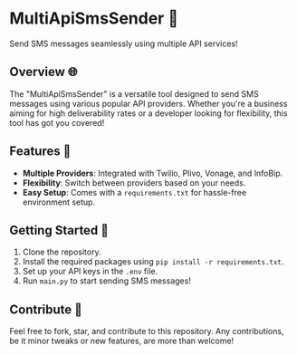 # MultiApiSmsSender 📲

Send SMS messages seamlessly using multiple API services!

## Overview 🌐
The "MultiApiSmsSender" is a versatile tool designed to send SMS messages using various popular API providers. Whether you're a business aiming for high deliverability rates or a developer looking for flexibility, this tool has got you covered!

## Features 🌟
- **Multiple Providers**: Integrated with Twilio, Plivo, Vonage, and InfoBip.
- **Flexibility**: Switch between providers based on your needs.
- **Easy Setup**: Comes with a `requirements.txt` for hassle-free environment setup.

## Getting Started 🚀
1. Clone the repository.
2. Install the required packages using `pip install -r requirements.txt`.
3. Set up your API keys in the `.env` file.
4. Run `main.py` to start sending SMS messages!

## Contribute 🤝
Feel free to fork, star, and contribute to this repository. Any contributions, be it minor tweaks or new features, are more than welcome!
